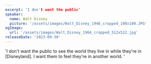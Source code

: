 ```yaml
---
excerpt: 'I don't want the public'
speaker:
  name: Walt Disney
  picture: '/assets/images/Walt_Disney_1946_cropped_100x100.JPG'
ogImage:
  url: '/assets/images/Walt_Disney_1964_cropped_512x512.jpg'
releaseDate: '2023-09-30'
---
```


'I don't want the public to see the world they live in while they're in [Disneyland]. I want them to feel they're in another world.'
